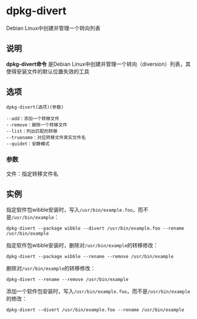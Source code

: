 dpkg-divert
===

Debian Linux中创建并管理一个转向列表

## 说明

**dpkg-divert命令** 是Debian Linux中创建并管理一个转向（diversion）列表，其使得安装文件的默认位置失效的工具

## 选项

```
dpkg-divert(选项)(参数)
```

  

```
--add：添加一个转移文件
--remove：删除一个转移文件
--list：列出匹配的转移
--truename：对应转移文件真实文件名
--quidet：安静模式
```

### 参数  

文件：指定转移文件名

## 实例

指定软件包wibble安装时，写入`/usr/bin/example.foo`，而不是`/usr/bin/example`：

```
dpkg-divert --package wibble --divert /usr/bin/example.foo --rename /usr/bin/example
```

指定软件包wibble安装时，删除对`/usr/bin/example`的转移修改：

```
dpkg-divert --package wibble --rename --remove /usr/bin/example
```

删除对`/usr/bin/example`的转移修改：

```
dpkg-divert --rename --remove /usr/bin/example
```

添加一个软件包安装时，写入`/usr/bin/example.foo`，而不是`/usr/bin/example`的修改：

```
dpkg-divert --divert /usr/bin/example.foo --rename /usr/bin/example
```


